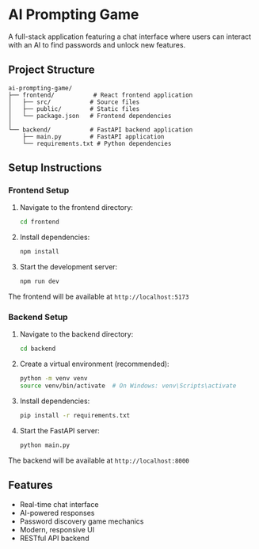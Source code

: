 # AI Prompting Game

A full-stack application featuring a chat interface where users can interact with an AI to find passwords and unlock new features.

## Project Structure

```
ai-prompting-game/
├── frontend/           # React frontend application
│   ├── src/           # Source files
│   ├── public/        # Static files
│   └── package.json   # Frontend dependencies
│
└── backend/           # FastAPI backend application
    ├── main.py        # FastAPI application
    └── requirements.txt # Python dependencies
```

## Setup Instructions

### Frontend Setup

1. Navigate to the frontend directory:
   ```bash
   cd frontend
   ```

2. Install dependencies:
   ```bash
   npm install
   ```

3. Start the development server:
   ```bash
   npm run dev
   ```

The frontend will be available at `http://localhost:5173`

### Backend Setup

1. Navigate to the backend directory:
   ```bash
   cd backend
   ```

2. Create a virtual environment (recommended):
   ```bash
   python -m venv venv
   source venv/bin/activate  # On Windows: venv\Scripts\activate
   ```

3. Install dependencies:
   ```bash
   pip install -r requirements.txt
   ```

4. Start the FastAPI server:
   ```bash
   python main.py
   ```

The backend will be available at `http://localhost:8000`

## Features

- Real-time chat interface
- AI-powered responses
- Password discovery game mechanics
- Modern, responsive UI
- RESTful API backend 
